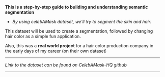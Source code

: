 **This is a step-by-step guide to building and understanding semantic segmentation**

- _By using celebAMask dataset, we'll try to segment the skin and hair._

This dataset will be used to create a segmentation, followed by changing hair color as a simple fun application.

Also, this was a **real world project** for a hair color production company in the early days of my career (on their own dataset)

---

_Link to the dataset can be found on [CelebAMask-HQ github](https://github.com/switchablenorms/CelebAMask-HQ)_

---
